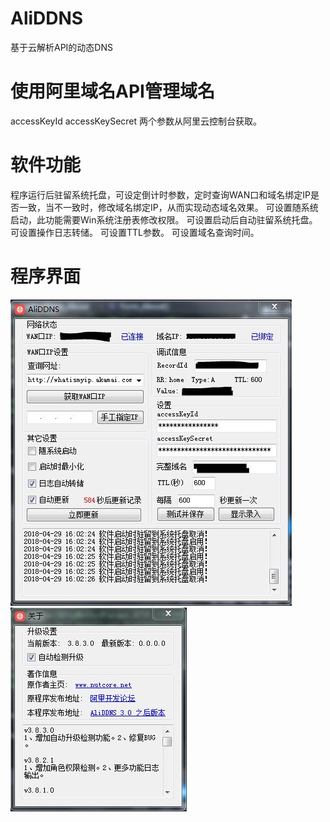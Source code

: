 # AliDDNS
基于云解析API的动态DNS

# 使用阿里域名API管理域名
accessKeyId
accessKeySecret
两个参数从阿里云控制台获取。

# 软件功能
程序运行后驻留系统托盘，可设定倒计时参数，定时查询WAN口和域名绑定IP是否一致，当不一致时，修改域名绑定IP，从而实现动态域名效果。
可设置随系统启动，此功能需要Win系统注册表修改权限。
可设置启动后自动驻留系统托盘。
可设置操作日志转储。
可设置TTL参数。
可设置域名查询时间。

# 程序界面
![AliDDNS-UI-01.jpg](/images/AliDDNS-UI-01.JPG "AilDDNS")  
![AliDDNS-UI-02.jpg](/images/AliDDNS-UI-02.JPG "AliDDNS")
